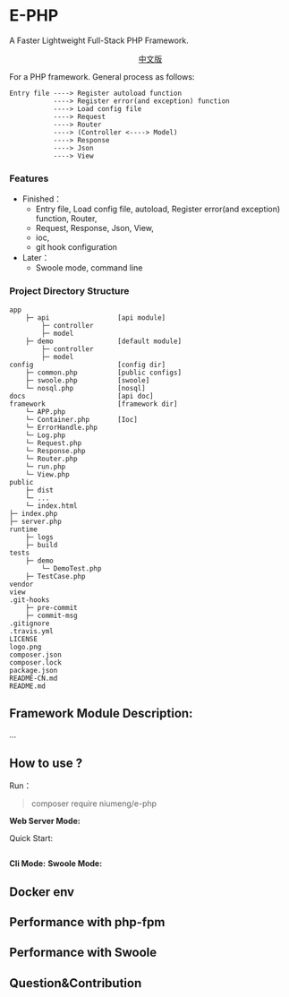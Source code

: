 # E-PHP
A Faster Lightweight Full-Stack PHP Framework.

<p align="center"> <a href="./README-CN.md">中文版</a>　<p>

For a PHP framework. General process as follows:
```
Entry file ----> Register autoload function
           ----> Register error(and exception) function
           ----> Load config file
           ----> Request
           ----> Router
           ----> (Controller <----> Model)
           ----> Response
           ----> Json
           ----> View
```

### Features
- Finished：
    - Entry file, Load config file, autoload, Register error(and exception) function, Router, 
    - Request, Response, Json, View, 
    - ioc, 
    - git hook configuration
- Later：
    - Swoole mode, command line

###  Project Directory Structure
```
app
    ├─ api                 [api module]
        ├─ controller
        ├─ model
    ├─ demo                [default module]
        ├─ controller
        ├─ model
config                     [config dir]
    ├─ common.php          [public configs]
    ├─ swoole.php          [swoole]
    └─ nosql.php           [nosql]
docs                       [api doc]
framework                  [framework dir]
    └─ APP.php             
    └─ Container.php       [Ioc]
    └─ ErrorHandle.php     
    └─ Log.php             
    └─ Request.php         
    └─ Response.php        
    └─ Router.php          
    └─ run.php             
    └─ View.php            
public                     
    ├─ dist                
    └─ ...
    └─ index.html          
├─ index.php               
├─ server.php              
runtime                    
    ├─ logs                
    ├─ build               
tests                      
    ├─ demo                
        └─ DemoTest.php    
    ├─ TestCase.php        
vendor                     
view
.git-hooks                 
    ├─ pre-commit          
    ├─ commit-msg          
.gitignore                 
.travis.yml                
LICENSE                    
logo.png                   
composer.json              
composer.lock              
package.json               
README-CN.md               
README.md                  
 ```

## Framework Module Description:
...

## How to use ?
Run：
> composer require niumeng/e-php

**Web Server Mode:**

Quick Start:
```

```
**Cli Mode:**
**Swoole Mode:**

## Docker env
## Performance with php-fpm
## Performance with Swoole
## Question&Contribution